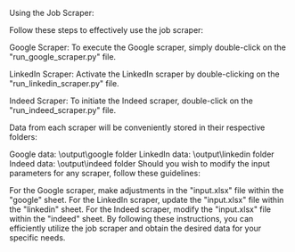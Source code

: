 Using the Job Scraper:

Follow these steps to effectively use the job scraper:

Google Scraper:
To execute the Google scraper, simply double-click on the "run_google_scraper.py" file.

LinkedIn Scraper:
Activate the LinkedIn scraper by double-clicking on the "run_linkedin_scraper.py" file.

Indeed Scraper:
To initiate the Indeed scraper, double-click on the "run_indeed_scraper.py" file.

Data from each scraper will be conveniently stored in their respective folders:

Google data: \output\google folder
LinkedIn data: \output\linkedin folder
Indeed data: \output\indeed folder
Should you wish to modify the input parameters for any scraper, follow these guidelines:

For the Google scraper, make adjustments in the "input.xlsx" file within the "google" sheet.
For the LinkedIn scraper, update the "input.xlsx" file within the "linkedin" sheet.
For the Indeed scraper, modify the "input.xlsx" file within the "indeed" sheet.
By following these instructions, you can efficiently utilize the job scraper and obtain the desired data for your specific needs.
